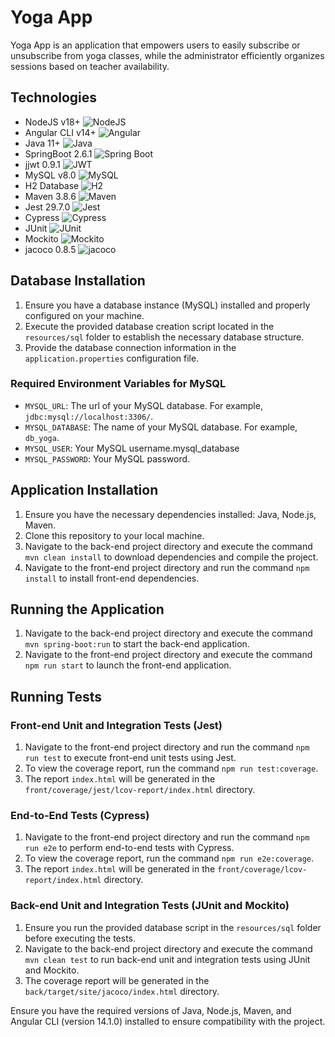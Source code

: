 # Yoga App

Yoga App is an application that empowers users to easily subscribe or unsubscribe from yoga classes, while the administrator efficiently organizes sessions based on teacher availability.

## Technologies
- NodeJS v18+ ![NodeJS](https://img.shields.io/badge/NodeJS-v18+-brightgreen)
- Angular CLI v14+ ![Angular](https://img.shields.io/badge/Angular_CLI-v14+-red)
- Java 11+ ![Java](https://img.shields.io/badge/Java-11+-blue)
- SpringBoot 2.6.1 ![Spring Boot](https://img.shields.io/badge/Spring_Boot-2.6.1-brightgreen)
- jjwt 0.9.1 ![JWT](https://img.shields.io/badge/JWT-0.9.1-orange)
- MySQL v8.0 ![MySQL](https://img.shields.io/badge/MySQL-v8.0-blue)
- H2 Database ![H2](https://img.shields.io/badge/H2-Supported-brightgreen)
- Maven 3.8.6 ![Maven](https://img.shields.io/badge/Maven-Latest-orange)
- Jest 29.7.0 ![Jest](https://img.shields.io/badge/Jest-Supported-brightgreen)
- Cypress ![Cypress](https://img.shields.io/badge/Cypress-Supported-brightgreen)
- JUnit ![JUnit](https://img.shields.io/badge/JUnit-Supported-brightgreen)
- Mockito ![Mockito](https://img.shields.io/badge/Mockito-Supported-brightgreen)
- jacoco 0.8.5 ![jacoco](https://img.shields.io/badge/jacoco-0.8.5.Supported-brightgreen)

## Database Installation

1. Ensure you have a database instance (MySQL) installed and properly configured on your machine.
2. Execute the provided database creation script located in the `resources/sql` folder to establish the necessary database structure.
3. Provide the database connection information in the `application.properties` configuration file.

### Required Environment Variables for MySQL

- `MYSQL_URL`: The url of your MySQL database. For example, `jdbc:mysql://localhost:3306/`.
- `MYSQL_DATABASE`: The name of your MySQL database. For example, `db_yoga`.
- `MYSQL_USER`: Your MySQL username.mysql_database
- `MYSQL_PASSWORD`: Your MySQL password.

## Application Installation

1. Ensure you have the necessary dependencies installed: Java, Node.js, Maven.
2. Clone this repository to your local machine.
3. Navigate to the back-end project directory and execute the command `mvn clean install` to download dependencies and compile the project.
4. Navigate to the front-end project directory and run the command `npm install` to install front-end dependencies.

## Running the Application

1. Navigate to the back-end project directory and execute the command `mvn spring-boot:run` to start the back-end application.
2. Navigate to the front-end project directory and execute the command `npm run start` to launch the front-end application.

## Running Tests

### Front-end Unit and Integration Tests (Jest)

1. Navigate to the front-end project directory and run the command `npm run test` to execute front-end unit tests using Jest.
2. To view the coverage report, run the command `npm run test:coverage`. 
3. The report `index.html` will be generated in the `front/coverage/jest/lcov-report/index.html` directory.

### End-to-End Tests (Cypress)

1. Navigate to the front-end project directory and run the command `npm run e2e` to perform end-to-end tests with Cypress.
2. To view the coverage report, run the command `npm run e2e:coverage`. 
3. The report `index.html` will be generated in the `front/coverage/lcov-report/index.html` directory.

### Back-end Unit and Integration Tests (JUnit and Mockito)

1. Ensure you run the provided database script in the `resources/sql` folder before executing the tests.
2. Navigate to the back-end project directory and execute the command `mvn clean test` to run back-end unit and integration tests using JUnit and Mockito.
3. The coverage report will be generated in the `back/target/site/jacoco/index.html` directory.


Ensure you have the required versions of Java, Node.js, Maven, and Angular CLI (version 14.1.0) installed to ensure compatibility with the project.